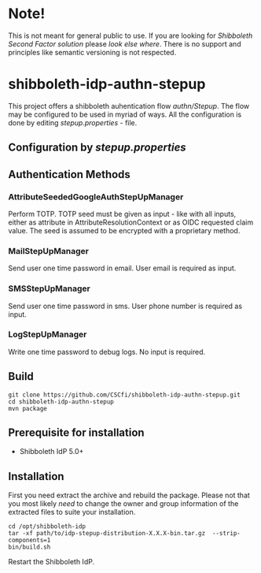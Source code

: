 # Note!
This is not meant for general public to use. If you are looking for *Shibboleth Second Factor solution* please *look else where*. There is no support and principles like semantic versioning is not respected.
# shibboleth-idp-authn-stepup
This project offers a shibboleth auhentication flow *authn/Stepup*. The flow may be configured to be used in myriad of ways. All the configuration is done by editing *stepup.properties* - file.
## Configuration by *stepup.properties*
## Authentication Methods
### AttributeSeededGoogleAuthStepUpManager
Perform TOTP. TOTP seed must be given as input - like with all inputs, either as attribute in AttributeResolutionContext or as OIDC requested claim value. The seed is assumed to be encrypted with a proprietary method.
### MailStepUpManager
Send user one time password in email. User email is required as input.
### SMSStepUpManager
Send user one time password in sms. User phone number is required as input.
### LogStepUpManager
Write one time password to debug logs. No input is required.

## Build
    git clone https://github.com/CSCfi/shibboleth-idp-authn-stepup.git
    cd shibboleth-idp-authn-stepup
    mvn package

## Prerequisite for installation
- Shibboleth IdP 5.0+ 

## Installation
First you need extract the archive and rebuild the package. Please not that you most likely *need* to change the owner and group information of the extracted files to suite your installation.

    cd /opt/shibboleth-idp
    tar -xf path/to/idp-stepup-distribution-X.X.X-bin.tar.gz  --strip-components=1
    bin/build.sh

Restart the Shibboleth IdP.

